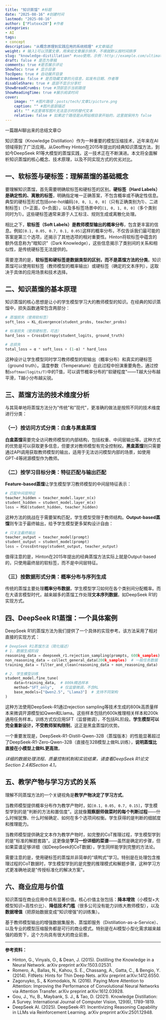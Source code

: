 ```yaml
---
title: "知识蒸馏" #标题
date: "2025-08-16" #创建时间
lastmod: "2025-08-16"
author: ["Plutoxx28"] #作者
categories: 
- AI
tags: 
- concept
description: "从概念原理到实践应用的系统梳理" #文章描述
weight: # 输入1可以顶置文章，用来给文章展示排序，不填就默认按时间排序
slug: "knowledge-distillation" #seo使用，示例：http://example.com/ultimate-guide-making-perfect-pasta
draft: false # 是否为草稿
comments: true #是否展示评论
ShowToc: true # 显示目录
TocOpen: true # 自动展开目录
hidemeta: false # 是否隐藏文章的元信息，如发布日期、作者等
disableShare: true # 底部不显示分享栏
ShowBreadCrumbs: true #顶部显示当前路径
ShowReadingTime: true #展示阅读时间
cover:
    image: "" #图片路径：posts/tech/文章1/picture.png
    caption: "" #图片底部描述
    alt: "" #这里填写图片无法显示时的替代文本
    relative: false # 如果这个路径是从网站根目录开始的，这里就保持为 false
---
```


一篇跟AI聊出来的总结文章😉

知识蒸馏（Knowledge Distillation）作为一种重要的模型压缩技术，近年来在AI领域得到了广泛应用。从Geoffrey Hinton在2015年提出的经典知识蒸馏方法，到如今DeepSeek R1等大模型的蒸馏实践，这一技术正在不断演进。本文将全面解析知识蒸馏的核心概念、技术原理，以及不同实现方式的优劣对比。

<!--more-->

## 一、软标签与硬标签：理解蒸馏的基础概念

要理解知识蒸馏，首先需要明确软标签和硬标签的区别。**硬标签（Hard Labels）是确定性的、离散的标签**，明确指定唯一正确答案，不包含概率或不确定性信息。典型的硬标签形式包括one-hot编码`[0, 0, 1, 0, 0]`（只有正确类别为1）、二进制标签`1`（1=正面，0=负面），以及多标签场景中的`[1, 0, 1, 0, 0]`（多个类别同时为1）。这些硬标签通常来源于人工标注、规则生成或离散化处理。

相比之下，**软标签（Soft Labels）是教师模型输出的概率分布**，包含更丰富的信息。例如`[0.1, 0.05, 0.7, 0.1, 0.05]`这样的概率分布，不仅告诉我们最可能的答案是第三个选项，还揭示了其他选项的相对重要性。Hinton将软标签中蕴含的额外信息称为"暗知识"（Dark Knowledge），这些信息揭示了类别间的关系和相似性，是传统硬标签无法提供的。

需要澄清的是，**软标签和硬标签是数据类型的区别，而不是蒸馏方法的分类**。知识蒸馏可以使用软标签（教师模型的概率输出）或硬标签（确定的文本序列），这取决于具体的应用场景和技术选择。

## 二、知识蒸馏的基本原理

知识蒸馏的核心思想是让小的学生模型学习大的教师模型的知识。在经典的知识蒸馏中，损失函数通常包含两部分：

```python
# 蒸馏损失（使用软标签）
soft_loss = KL_divergence(student_probs, teacher_probs)

# 标准损失（使用硬标签，可选）
hard_loss = CrossEntropy(student_logits, ground_truth)

# 总损失
total_loss = α * soft_loss + (1-α) * hard_loss
```

这种设计让学生模型同时学习教师模型的软输出（概率分布）和真实的硬标签（ground truth）。温度参数（Temperature）在此过程中扮演重要角色，通过控制`softmax(logits/T)`中的T值，可以调节概率分布的"软硬程度"——T越大分布越平滑，T越小分布越尖锐。

## 三、蒸馏方法的技术维度分析

与其简单地将蒸馏方法分为"传统"和"现代"，更准确的做法是按照不同的技术维度进行分类：

### （一）按访问方式分类：白盒与黑盒蒸馏

**白盒蒸馏**需要完全访问教师模型的内部结构，包括权重、中间层输出等。这种方式的优势是可以获取更多信息，但要求对教师模型有完全控制权。**黑盒蒸馏**则只需要通过API调用获取教师模型的输出，适用于无法访问模型内部的场景，如使用GPT-4等闭源模型作为教师。

### （二）按学习目标分类：特征匹配与输出匹配

**Feature-based蒸馏**让学生模型学习教师模型的中间层特征表示：

```python
# 匹配中间层特征
teacher_hidden = teacher_model.layer_n(x)
student_hidden = student_model.layer_m(x)
loss = MSE(student_hidden, teacher_hidden)
```

这种方法的挑战在于需要架构匹配，学生模型受限于教师结构。**Output-based蒸馏**则专注于最终输出，给予学生模型更多架构设计自由：

```python
# 只关注最终输出
teacher_output = teacher_model(prompt)
student_output = student_model(prompt)
loss = CrossEntropy(student_output, teacher_output)
```

值得注意的是，Hinton在2015年提出的经典蒸馏方法实际上就是Output-based的，只使用最终层的软标签，而不是中间层特征。

### （三）按数据形式分类：概率分布与序列生成

传统的蒸馏主要处理**概率分布数据**，学生模型学习如何在各个类别间分配概率。而在大语言模型时代，越来越多的蒸馏工作处理**文本序列数据**，如DeepSeek R1的实现方式。

## 四、DeepSeek R1蒸馏：一个具体案例

DeepSeek R1的蒸馏方法为我们提供了一个具体的实现参考。该方法采用了相对直接的实现方式：

```python
# DeepSeek R1蒸馏方法（简化描述）
# 1. 数据生成阶段
reasoning_data = deepseek_r1.rejection_sampling(prompts, 600k_samples)  # 推理数据
non_reasoning_data = collect_general_data(200k_samples)  # 一般任务数据
training_data = filter_and_clean(reasoning_data + non_reasoning_data)  # 质量控制

# 2. 学生模型训练
student_model.fine_tune(
    data=training_data,  # 800k精选样本
    method="SFT_only",   # 仅监督微调，不含RL
    base_models=["Qwen2.5", "Llama3"]  # 支持不同架构
)
```

这种方法使用DeepSeek-R1通过rejection sampling等技术生成的800k高质量样本来微调开源模型如Qwen和Llama。这些样本包括约600k推理相关样本和200k通用任务样本。训练方式仅应用SFT（监督微调），不包括RL阶段。**学生模型可以完全重新设计，不受教师架构限制**，这正是黑盒蒸馏的优势。

一个重要发现是，DeepSeek-R1-Distill-Qwen-32B（蒸馏版本）的性能显著超过了DeepSeek-R1-Zero-Qwen-32B（直接在32B模型上做RL训练），**说明蒸馏比直接在小模型上做RL更高效**。

*详细的数据处理流程、质量控制机制和实验结果，请查看DeepSeek R1论文Section 2.4和Section 4.1。*

## 五、教学产物与学习方式的关系

理解不同蒸馏方法的一个关键视角是**教学产物决定了学习方式**。

当教师模型提供概率分布作为教学产物时，如`[0.1, 0.05, 0.7, 0.15]`，学生模型学到的是"判断的方法和置信度"。这就像**观察厨师做菜时的每个判断过程**——什么时候犹豫、什么时候确定、如何在多个选项间权衡。学生获得的是判断的细腻度和推理能力。

当教师模型提供确定文本作为教学产物时，如完整的CoT推理过程，学生模型学到的是"标准的解题套路"。这更像是**学习一份详细的菜谱**——虽然是确定的步骤，但如果菜谱足够详细（如DeepSeek的CoT数据），学生同样能学到完整的方法论。

需要注意的是，使用硬标签的蒸馏并非简单的“填鸭式”学习。特别是在处理包含推理过程的CoT数据时，学生模型学到的是完整的推理模式和解题步骤，这种学习方式更准确地说是"传授标准化的解决方案"。

## 六、商业应用与价值

知识蒸馏在商业应用中具有显著价值。核心价值主张包括：**降本增效**（小模型+大模型知识=高性价比）、**降低技术门槛**（很多公司没有能力训练大教师模型），以及**数据增值**（把原始数据变成"知识增强"的训练集）。

基于教师模型输出的增强数据集服务、蒸馏即服务（Distillation-as-a-Service）、以及专业的模型压缩服务都是可行的商业模式。特别是在AI模型小型化需求越来越强的趋势下，这个方向具有很大的商业前景。

---

**参考资料：**

- Hinton, G., Vinyals, O., & Dean, J. (2015). Distilling the Knowledge in a Neural Network. arXiv preprint arXiv:1503.02531.
- Romero, A., Ballas, N., Kahou, S. E., Chassang, A., Gatta, C., & Bengio, Y. (2014). FitNets: Hints for Thin Deep Nets. arXiv preprint arXiv:1412.6550.
- Zagoruyko, S., & Komodakis, N. (2016). Paying More Attention to Attention: Improving the Performance of Convolutional Neural Networks via Attention Transfer. arXiv preprint arXiv:1612.03928.
- Gou, J., Yu, B., Maybank, S. J., & Tao, D. (2021). Knowledge Distillation: A Survey. International Journal of Computer Vision, 129(6), 1789-1819.
- DeepSeek AI. (2025). DeepSeek-R1: Incentivizing Reasoning Capability in LLMs via Reinforcement Learning. arXiv preprint arXiv:2501.12948.
